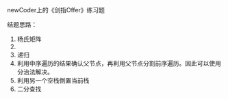 newCoder上的《剑指Offer》练习题

结题思路：
1. 杨氏矩阵
2.
3. 递归
4. 利用中序遍历的结果确认父节点，再利用父节点分割前序遍历。因此可以使用分治法解决。
5. 利用另一个空栈倒置当前栈
6. 二分查找

